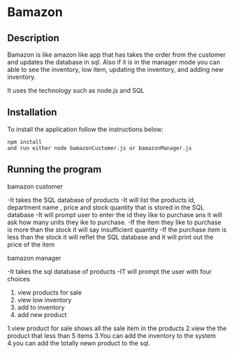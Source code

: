 # Bamazon

## Description

Bamazon is like amazon like app that has takes the order from the customer and updates the database in sql. Also if it is in the manager mode you can able to see the inventory, low item, updating the inventory, and adding new inventory. 

It uses the technology such as node.js and SQL





## Installation

To install the application follow the instructions below:

	
	npm install
    and run either node bamazonCustomer.js or bamazonManager.js
	
## Running the program

bamazon customer

-It takes the SQL database of products
-It will list the products id, department name , price and stock quantity that is stored in the SQL database
-It will prompt user to enter the id they like to purchase ans it will ask how many units they ike to purchase.
-If the item they like to purchase is more than the stock it will say insufficient quantity
-If the purchase item is less than the stock it will reflet the SQL database and it will print out the price of the item


bamazon manager

-It takes the sql database of products
-IT will prompt the user with four choices
1. view products for sale
2. view low inventory
3. add to inventory
4. add new product

1.view product for sale  shows all the sale item in the products
2.view the the product that less than 5 items
3.You can add the inventory to the system
4.you can add the totally newn product to the sql.
